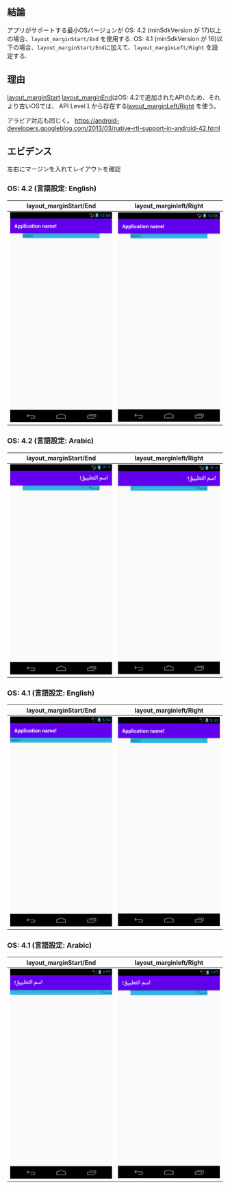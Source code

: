 ## 結論

アプリがサポートする最小OSバージョンが
OS: 4.2 (minSdkVersion が 17)以上の場合、`layout_marginStart/End` を使用する.
OS: 4.1 (minSdkVersion が 16)以下の場合、`layout_marginStart/End`に加えて、`layout_marginLeft/Right`  を設定する.

## 理由
[layout_marginStart](https://developer.android.com/reference/android/view/ViewGroup.MarginLayoutParams#setMarginStart(int)
)  [layout_marginEnd](https://developer.android.com/reference/android/view/ViewGroup.MarginLayoutParams#setMarginEnd(int))はOS: 4.2で追加されたAPIのため、それより古いOSでは、 API Level１から存在する[layout_marginLeft/Right](https://developer.android.com/reference/android/view/ViewGroup.MarginLayoutParams#setMargins(int,%20int,%20int,%20int)) を使う。

アラビア対応も同じく。
https://android-developers.googleblog.com/2013/03/native-rtl-support-in-android-42.html


## エビデンス
左右にマージンを入れてレイアウトを確認

### OS: 4.2 (言語設定: English)

| layout_marginStart/End | layout_marginleft/Right |
| --- | --- |
| <img src="1.png" width=320> | <img src="2.png" width=320> |

### OS: 4.2 (言語設定: Arabic)

| layout_marginStart/End | layout_marginleft/Right |
| --- | --- |
| <img src="3.png" width=320> | <img src="4.png" width=320> |

### OS: 4.1 (言語設定: English)

| layout_marginStart/End | layout_marginleft/Right |
| --- | --- |
| <img src="5.png" width=320> | <img src="6.png" width=320> |

### OS: 4.1 (言語設定: Arabic)

| layout_marginStart/End | layout_marginleft/Right |
| --- | --- |
| <img src="7.png" width=320> | <img src="8.png" width=320> |
